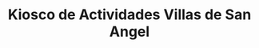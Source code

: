 ---
title: "Kiosco de Actividades Villas de San Angel"
url: /zona-2/kiosco-de-actividades-villas-de-san-angel/
shop: quiosco
---